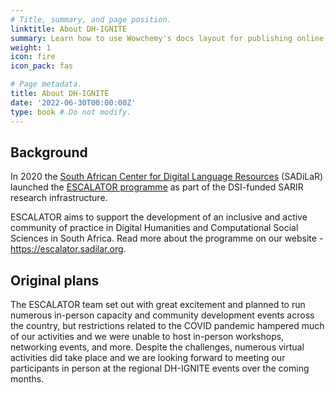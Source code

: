 ```yaml
---
# Title, summary, and page position.
linktitle: About DH-IGNITE
summary: Learn how to use Wowchemy's docs layout for publishing online courses, software documentation, and tutorials.
weight: 1
icon: fire
icon_pack: fas

# Page metadata.
title: About DH-IGNITE
date: '2022-06-30T00:00:00Z'
type: book # Do not modify.
---
```


## Background

In 2020 the [South African Center for Digital Language Resources](https://sadilar.org) (SADiLaR) launched the [ESCALATOR programme](https://escalator.sadilar.org) as part of the DSI-funded SARIR research infrastructure.

ESCALATOR aims to support the development of an inclusive and active community of practice in Digital Humanities and Computational Social Sciences in South Africa. Read more about the programme on our website - https://escalator.sadilar.org.

## Original plans

The ESCALATOR team set out with great excitement and planned to run numerous in-person capacity and community development events across the country, but restrictions related to the COVID pandemic hampered much of our activities and we were unable to host in-person workshops, networking events, and more. Despite the challenges, numerous virtual activities did take place and we are looking forward to meeting our participants in person at the regional DH-IGNITE events over the coming months.

